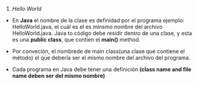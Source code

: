1. *Hello World*

- En **Java** el nombre de la clase es definidad por el programa ejemplo: HelloWorld.java, el cuál es el es minsmo nombre del archivo HelloWorld.java. Java to código debe residir dentro de una clase, y esta es una **public class**, que contien el **main()** method.

- Por conveción, el nombrede de main class(una clase que contiene el método) el que debería ser el mismo nombre del archivo del programa.

- Cada programa en Java debe tener una definición **(class name and file name deben ser del mismo nombre)**

